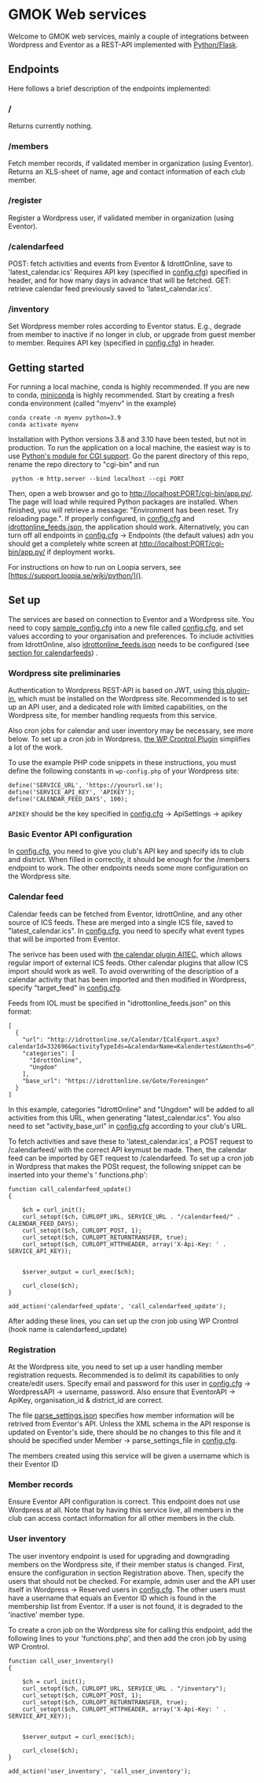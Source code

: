# GMOK Web services

Welcome to GMOK web services, mainly a couple of integrations between Wordpress and Eventor as a REST-API implemented
with [Python/Flask](https://flask.palletsprojects.com/en/2.2.x/).

## Endpoints

Here follows a brief description of the endpoints implemented:

### /

Returns currently nothing.

### /members

Fetch member records, if validated member in organization (using Eventor). Returns an XLS-sheet of name, age and contact
information of each club member.

### /register

Register a Wordpress user, if validated member in organization (using Eventor).

### /calendarfeed

POST: fetch activities and events from Eventor & IdrottOnline, save to 'latest_calendar.ics' Requires API key (specified
in [config.cfg]()) specified in header, and for how many days in advance that will be fetched.
GET: retrieve calendar feed previously saved to 'latest_calendar.ics'.

### /inventory

Set Wordpress member roles according to Eventor status. E.g., degrade from member to inactive if no longer in club,
or upgrade from guest member to member. Requires API key (specified in [config.cfg]()) in header.

## Getting started

For running a local machine, conda is highly recommended. If you are new to conda,
[miniconda](https://docs.conda.io/en/latest/miniconda.html) is highly recommended. Start by creating a fresh conda
environment (called "myenv" in the example)

    conda create -n myenv python=3.9
    conda activate myenv

Installation with Python versions 3.8 and 3.10 have been tested, but not in production. To run the application on a
local machine, the easiest way is to use [Python's module for CGI support](https://docs.python.org/3/library/cgi.html).
Go the parent directory of this repo, rename the repo directory to "cgi-bin" and run

     python -m http.server --bind localhost --cgi PORT

Then, open a web browser and go to [http://localhost:PORT/cgi-bin/app.py/](). The page will load while required Python
packages are installed. When finished, you will retrieve a message: "Environment has been reset. Try reloading page.".
If properly configured, in [config.cfg]() and [idrottonline_feeds.json](idrottonline_feeds.json), the
application should work. Alternatively, you can turn off all endpoints in [config.cfg]() -> Endpoints (the
default values) adn you should get a completely white screen at [http://localhost:PORT/cgi-bin/app.py/]() if deployment
works.

For instructions on how to run on Loopia servers, see [https://support.loopia.se/wiki/python/]().

## Set up

The services are based on connection to Eventor and a Wordpress site. You need to copy [sample_config.cfg]() into a new
file called [config.cfg](), and set values according to your organisation and preferences. To include activities from
IdrottOnline, also [idrottonline_feeds.json]() needs to be configured (see [section for calendarfeeds](###calendarfeed))
.

### Wordpress site preliminaries

Authentication to Wordpress REST-API is based on JWT, using
[this plugin-in](https://sv.wordpress.org/plugins/jwt-authentication-for-wp-rest-api/), which must be installed on the
Wordpress site. Recommended is to set up an API user, and a dedicated role with limited capabilities, on the Wordpress
site, for member handling requests from this service.

Also cron jobs for calendar and user inventory may be necessary, see more below. To set up a cron job in Wordpress,
[the WP Crontrol Plugin](https://sv.wordpress.org/plugins/wp-crontrol/) simplifies a lot of the work.

To use the example PHP code snippets in these instructions, you must define the following constants in `wp-config.php`
of your Wordpress site:

    define('SERVICE_URL', 'https://yoururl.se');
    define('SERVICE_API_KEY', 'APIKEY');
    define('CALENDAR_FEED_DAYS', 100);

`APIKEY` should be the key specified in [config.cfg]() -> ApiSettings -> apikey

### Basic Eventor API configuration

In [config.cfg](sample_config.cfg), you need to give you club's API key and specify ids to club and district. When
filled in
correctly, it should be enough for the /members endpoint to work. The other endpoints needs some more configuration on
the Wordpress site.

### Calendar feed

Calendar feeds can be fetched from Eventor, IdrottOnline, and any other source of ICS feeds. These are merged into
a single ICS file, saved to "latest_calendar.ics". In [config.cfg](), you need to specify what event
types
that will be imported from Eventor.

The serivce has been used with [the calendar plugin AI1EC](https://wordpress.org/plugins/all-in-one-event-calendar/),
which allows regular import of external ICS feeds. Other calendar plugins that allow ICS import should work as well.
To avoid overwriting of the description of a calendar activity that has been imported and then modified in Wordpress,
specify "target_feed" in [config.cfg]().

Feeds from IOL must be specified in "idrottonline_feeds.json" on this format:

    [
      {
        "url": "http://idrottonline.se/Calendar/ICalExport.aspx?calendarId=332696&activityTypeIds=&calendarName=Kalendertest&months=6",
        "categories": [
          "IdrottOnline",
          "Ungdom"
        ],
        "base_url": "https://idrottonline.se/Gote/Foreningen"
      }
    ]

In this example, categories "IdrottOnline" and "Ungdom" will be added to all activities from this URL, when generating
"latest_calendar.ics". You also need to set "activity_base_url" in [config.cfg]() according to your
club's
URL.

To fetch activities and save these to 'latest_calendar.ics', a POST request to /calendarfeed/<days> with the correct API
keymust be made. Then, the calendar feed can be imported by GET request to /calendarfeed. To set up
a cron job in Wordpress that makes the POSt request, the following snippet can be inserted into your theme's '
functions.php':

    function call_calendarfeed_update()
    {
    
        $ch = curl_init();
        curl_setopt($ch, CURLOPT_URL, SERVICE_URL . "/calendarfeed/" . CALENDAR_FEED_DAYS);
        curl_setopt($ch, CURLOPT_POST, 1);
        curl_setopt($ch, CURLOPT_RETURNTRANSFER, true);
        curl_setopt($ch, CURLOPT_HTTPHEADER, array('X-Api-Key: ' . SERVICE_API_KEY));
    
    
        $server_output = curl_exec($ch);
    
        curl_close($ch);
    }
    
    add_action('calendarfeed_update', 'call_calendarfeed_update');

After adding these lines, you can set up the cron job using WP Crontrol (hook name is calendarfeed_update)

### Registration

At the Wordpress site, you need to set up a user handling member registration requests. Recommended is to delimit its
capabilities to only create/edit users. Specify email and password for this user in [config.cfg]() ->
WordpressAPI -> username, password. Also ensure that EventorAPI -> ApiKey, organisation_id & district_id are correct.

The file [parse_settings.json](parse_settings.json) specifies how member information will be retrived from Eventor's
API. Unless the XML
schema in the API response is updated on Eventor's side, there should be no changes to this file and it should be
specified under Member -> parse_settings_file in [config.cfg]().

The members created using this service will be given a username which is their Eventor ID

### Member records

Ensure Eventor API configuration is correct. This endpoint does not use Wordpress at all. Note that by having this
service live, all members in the club can access contact information for all other members in the club.

### User inventory

The user inventory endpoint is used for upgrading and downgrading members on the Wordpress site, if their member status
is changed. First, ensure the configuration in section Registration above. Then, specify the users that should not be
checked. For example, admin user and the API user itself in Wordpress -> Reserved users
in [config.cfg](). The
other users must have a username that equals an Eventor ID which is found in the membership list from Eventor. If a user
is not found, it is degraded to the 'inactive' member type.

To create a cron job on the Wordpress site for calling this endpoint, add the following lines to your 'functions.php',
and
then add the cron job by using WP Crontrol.

    function call_user_inventory()
    {
    
        $ch = curl_init();
        curl_setopt($ch, CURLOPT_URL, SERVICE_URL . "/inventory");
        curl_setopt($ch, CURLOPT_POST, 1);
        curl_setopt($ch, CURLOPT_RETURNTRANSFER, true);
        curl_setopt($ch, CURLOPT_HTTPHEADER, array('X-Api-Key: ' . SERVICE_API_KEY));
    
    
        $server_output = curl_exec($ch);
    
        curl_close($ch);
    }

    add_action('user_inventory', 'call_user_inventory');

    